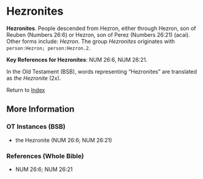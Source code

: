 # Hezronites
**Hezronites**. 
People descended from Hezron, either through Hezron, son of Reuben (Numbers 26:6) or Hezron, son of Perez (Numbers 26:21) (acai). 
Other forms include: 
*Hezron*. 
The group _Hezronites_ originates with `person:Hezron; person:Hezron.2`. 


**Key References for Hezronites**: 
NUM 26:6, NUM 26:21. 


In the Old Testament (BSB), words representing “Hezronites” are translated as 
*the Hezronite* (2x). 




Return to [Index](00-Index.md)

## More Information

### OT Instances (BSB)

* the Hezronite (NUM 26:6; NUM 26:21)



### References (Whole Bible)

* NUM 26:6; NUM 26:21



